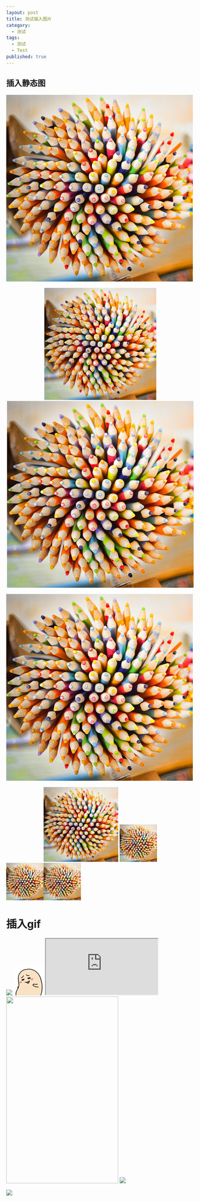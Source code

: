 ```yaml
---
layout: post
title: 测试插入图片
category:
  - 测试
tags:
  - 测试
  - Test
published: true
---
```



## 插入静态图 ##

![image](https://github.com/vingeart/vingeart.github.io/raw/master/public/img/test/gavatar1.jpg)

<center>
			<img src="/public/img/test/gavatar1.jpg" style="width:300px;"></center>

<center>
			<img src="/public/img/test/gavatar1.jpg"></center>

![](https://github.com/vingeart/vingeart.github.io/raw/master/public/img/test/gavatar1.jpg)

<center>
<img src="/public/img/test/gavatar1.jpg" style="width:200px;">
<img src="/public/img/test/gavatar1.jpg" style="width:100px;">
</center>

<left>
<img src="/public/img/test/gavatar1.jpg" style="width:100px;"><img src="/public/img/test/gavatar1.jpg" style="width:100px;">
</left>


# 插入gif #
<left>
<img src="http://ww4.sinaimg.cn/mw690/e75a115bgw1f3rrbzv1m8g209v0diqv7.gif">
</left>

<left>
<img src="/public/img/test/testgif.gif">
</left>



<iframe style="width:300px;height:500;" src="http://ww4.sinaimg.cn/mw690/e75a115bgw1f3rrbzv1m8g209v0diqv7.gif"></iframe>



<img src="http://ww4.sinaimg.cn/mw690/e75a115bgw1f3rrbzv1m8g209v0diqv7.gif" width="300" height="500" />



<img src="http://ww4.sinaimg.cn/mw690/e75a115bgw1f3rrbzv1m8g209v0diqv7.gif">



![](http://ww4.sinaimg.cn/mw690/e75a115bgw1f3rrbzv1m8g209v0diqv7.gif)
